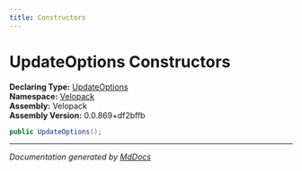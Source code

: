 ```yaml
---
title: Constructors
---
```

<!--  
  <auto-generated>   
    The contents of this file were generated by a tool.  
    Changes to this file may be list if the file is regenerated  
  </auto-generated>   
-->

# UpdateOptions Constructors

**Declaring Type:** [UpdateOptions](../index.md)  
**Namespace:** [Velopack](../../index.md)  
**Assembly:** Velopack  
**Assembly Version:** 0.0.869+df2bffb

```csharp
public UpdateOptions();
```
___

*Documentation generated by [MdDocs](https://github.com/ap0llo/mddocs)*
